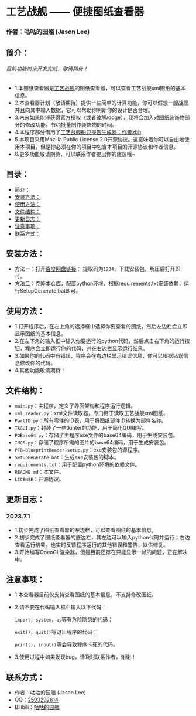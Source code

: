 # 工艺战舰 —— 便捷图纸查看器

### 作者：咕咕的园艏  (Jason Lee)

## 简介：
###### 目前功能尚未开发完成，敬请期待！
- 1.本图纸查看器是[工艺战舰](https://gongyizhanjian.qionghaigame.com/)的图纸查看器，可以查看工艺战舰xml图纸的基本信息。
- 2.本查看器计划（敬请期待）提供一些简单的计算功能，你可以假想一艘战舰并且向其中输入数据，它可以帮助你判断你的设计是否合理。
- 3.未来如果能够获得官方授权（或者破解/doge），我将会加入对图纸装饰物部分的修改功能，节约批量制作装饰物的时间。
- 4.本程序部分借用了[工艺战舰船只报告生成器：作者zbh](https://github.com/ZhangBohan233/PtbStats)
- 5.本项目采用Mozilla Public License 2.0开源协议。这意味着你可以自由地使用本项目，但是你必须在你的项目中包含本项目的开源协议和作者信息。
- 6.更多功能敬请期待，可以联系作者提出你的建议哦~


## 目录：
- [简介：](#简介)
- [安装方法：](#安装方法)
- [使用方法：](#使用方法)
- [文件结构：](#文件结构)
- [更新日志：](#更新日志)
- [注意事项：](#注意事项)
- [联系方式：](#联系方式)

## 安装方法：
- 方法一：打开[百度网盘链接](https://pan.baidu.com/s/10kcOTmw-KWoeymv5uNpEYw?pwd=1234)： 提取码为`1234`，下载安装包，解压后打开即可。
- 方法二：克隆本仓库，配置python环境，根据requirements.txt安装依赖，运行SetupGenerate.bat即可。

## 使用方法：
- 1.打开程序后，在左上角的选择框中选择你要查看的图纸，然后左边栏会立即显示图纸的基本信息。
- 2.在左下角的输入框中输入你要运行的python代码，然后点击右下角的运行按钮，程序会立即运行你的代码，并在右边栏显示运行结果。
- 3.如果你的代码中有错误，程序会在右边栏显示错误信息，你可以根据错误信息修改你的代码。
- 4.其他功能敬请期待！

## 文件结构：
- `main.py`：主程序，定义了界面架构和程序运行逻辑。
- `xml_reader.py`：xml文件读取器，专门用于读取工艺战舰xml图纸。
- `PartID.py`：所有零件的ID表，用于将图纸部件ID转换为部件名称。
- `TkGUI.py`：封装了一些tkinter的功能，用于简化GUI编写。
- `PGBase64.py`：存储了主程序exe文件的base64编码，用于生成安装包。
- `IMGS.py`：存储了程序所需的图片的base64编码，用于生成安装包。
- `PTB-BlueprintReader-setup.py`：exe安装包的源程序。
- `SetupGenerate.bat`：生成exe安装包的脚本。
- `requirements.txt`：用于配置python环境的依赖文件。
- `README.md`：本文件。
- `LICENSE`：开源协议。

## 更新日志：
### 2023.7.1
- 1.初步完成了图纸查看器的左边栏，可以查看图纸的基本信息。
- 2.初步完成了图纸查看器的底边栏，其左边可以输入python代码并运行；右边查看运行结果，也实时反馈程序运行的其他错误和警告，以供修复。
- 3.开始编写OpenGL渲染器，但是目前还存在只能显示一帧的问题，正在解决中。

## 注意事项：
- 1.本查看器目前仅支持查看图纸的基本信息，不支持修改图纸。
- 2.请不要在代码输入框中输入以下代码：

    `import`，`system`，`os`等有危险隐患的代码；

    `exit()`，`quit()`等退出程序的代码；

    `print()`，`input()`等会导致程序卡死的代码。

- 3.使用过程中如果发现bug，请及时联系作者，谢谢！

## 联系方式：
- 作者：咕咕的园艏 (Jason Lee)
- QQ：[2593292614](http://wpa.qq.com/msgrd?v=3&uin=2593292614&site=qq&menu=yes)
- Bilibili：[咕咕的园艏](https://space.bilibili.com/507183077?spm_id_from=333.999.0.0)